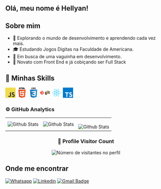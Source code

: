 
## Olá, meu nome é Hellyan!
## Sobre mim

- 🤔 Explorando o mundo de desenvolvimento e aprendendo cada vez mais.
- 🎓 Estudando Jogos Digitas na Faculdade de Americana.
- 💼 Em busca de uma vaguinha em desenvolvimento.
- 🌱 Novato com Front End e já cobiçando ser Full Stack

## 🚀 Minhas Skills

<code><img height="32" src="https://raw.githubusercontent.com/github/explore/80688e429a7d4ef2fca1e82350fe8e3517d3494d/topics/javascript/javascript.png" alt="Javascript"/></code>
<code><img height="32" src="https://raw.githubusercontent.com/github/explore/80688e429a7d4ef2fca1e82350fe8e3517d3494d/topics/html/html.png" alt="HTML5"/></code>
<code><img height="32" src="https://raw.githubusercontent.com/github/explore/80688e429a7d4ef2fca1e82350fe8e3517d3494d/topics/css/css.png" alt="CSS"/></code>
<code><img height="32" src="https://raw.githubusercontent.com/github/explore/80688e429a7d4ef2fca1e82350fe8e3517d3494d/topics/git/git.png" alt="GIT"/></code>
<code><img height="32" src="https://raw.githubusercontent.com/github/explore/80688e429a7d4ef2fca1e82350fe8e3517d3494d/topics/react/react.png" alt="React"/></code>
<code><img height="32" src="https://raw.githubusercontent.com/github/explore/80688e429a7d4ef2fca1e82350fe8e3517d3494d/topics/typescript/typescript.png" alt="Typescript"/></code>


### ⚙️ GitHub Analytics

<table>
  <tr>
    <td>
      <img
        align="left"
        src="https://github-readme-stats.vercel.app/api?username=HellyanLopes&theme=dark&hide_border=false&include_all_commits=true"
        alt="Github Stats"
      />
    </td>
    <td>
      <img
        align="left"
        src="https://github-readme-stats.vercel.app/api/top-langs/?username=HellyanLopes&theme=dark&hide_border=false&include_all_commits=true&count_private=true&layout=compact"
        alt="Github Stats"
      />
    </td>
    <td>
      <br />
      <img
        align="left"
        src="https://github-readme-streak-stats.herokuapp.com/?user=HellyanLopes&theme=dark&hide_border=false"
        alt="Github Stats"
      />
    </td>
  </tr>
</table>

<div align="center">
  <h3><b>📍 Profile Visitor Count</b></h3>
</div>

<p align="center">
  <img
    src="https://profile-counter.glitch.me/HellyanLopes/count.svg"
    alt="Número de visitantes no perfil"
  />
</p>

## Onde me encontrar
[![Whatsapp](https://img.shields.io/badge/-Whatsapp-green?style=flat-square&logo=Whatsapp&logoColor=white&link=https://wa.me/19983268725)](https://wa.me/19983268725)
[![Linkedin](https://img.shields.io/badge/-Hellyan-blue?style=flat-square&logo=Linkedin&logoColor=white&link=https://www.linkedin.com/in/hellyan-lopes/)](https://www.linkedin.com/in/hellyan-lopes/)
[![Gmail Badge](https://img.shields.io/badge/-Hellyan.2013@gmail.com-006bed?style=flat-square&logo=Gmail&logoColor=white&link=mailto:Hellyan.2013@gmail.com)](mailto:Hellyan.2013@gmail.com)
